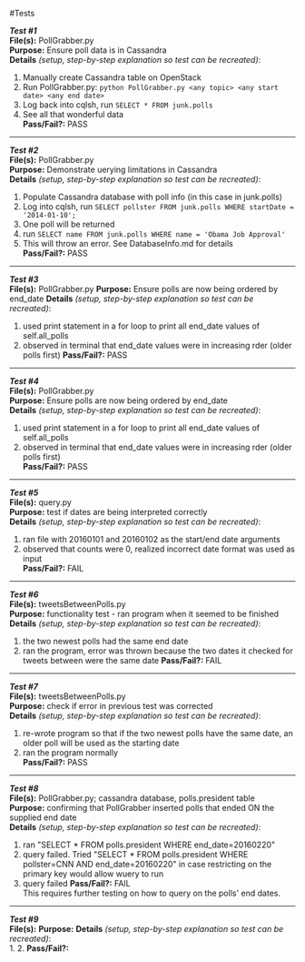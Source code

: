 #Tests

**_Test #1_**  
**File(s):** PollGrabber.py  
**Purpose:** Ensure poll data is in Cassandra  
**Details** _(setup, step-by-step explanation so test can be recreated)_:   
1. Manually create Cassandra table on OpenStack  
2. Run PollGrabber.py: `python PollGrabber.py <any topic> <any start date> <any end date>`  
3. Log back into cqlsh, run `SELECT * FROM junk.polls`  
4. See all that wonderful data  
**Pass/Fail?:** PASS  
______________________________________________________________________________
**_Test #2_**  
**File(s):** PollGrabber.py  
**Purpose:** Demonstrate uerying limitations in Cassandra  
**Details** _(setup, step-by-step explanation so test can be recreated)_:   
1. Populate Cassandra database with poll info (in this case in junk.polls)  
2. Log into cqlsh, run `SELECT pollster FROM junk.polls WHERE startDate = '2014-01-10';`  
3. One poll will be returned  
4. run `SELECT name FROM junk.polls WHERE name = 'Obama Job Approval'`  
5. This will throw an error. See DatabaseInfo.md for details  
**Pass/Fail?:** PASS  
______________________________________________________________________________
**_Test #3_**  
**File(s):** PollGrabber.py
**Purpose:** Ensure polls are now being ordered by end_date
**Details** _(setup, step-by-step explanation so test can be recreated)_:   
1. used print statement in a for loop to print all end_date values of self.all_polls
2. observed in terminal that end_date values were in increasing rder (older polls first)
**Pass/Fail?:** PASS  
______________________________________________________________________________
**_Test #4_**  
**File(s):** PollGrabber.py  
**Purpose:** Ensure polls are now being ordered by end_date  
**Details** _(setup, step-by-step explanation so test can be recreated)_:   
1. used print statement in a for loop to print all end_date values of self.all_polls  
2. observed in terminal that end_date values were in increasing rder (older polls first)  
**Pass/Fail?:** PASS  
______________________________________________________________________________
**_Test #5_**  
**File(s):** query.py  
**Purpose:** test if dates are being interpreted correctly  
**Details** _(setup, step-by-step explanation so test can be recreated)_:  
1. ran file with 20160101 and 20160102 as the start/end date arguments  
2. observed that counts were 0, realized incorrect date format was used as input  
**Pass/Fail?:** FAIL  
______________________________________________________________________________
**_Test #6_**  
**File(s):** tweetsBetweenPolls.py  
**Purpose:** functionality test - ran program when it seemed to be finished  
**Details** _(setup, step-by-step explanation so test can be recreated)_:  
1. the two newest polls had the same end date
2. ran the program, error was thrown because the two dates it checked for tweets between were the same date
**Pass/Fail?:** FAIL  
______________________________________________________________________________
**_Test #7_**  
**File(s):** tweetsBetweenPolls.py  
**Purpose:** check if error in previous test was corrected  
**Details** _(setup, step-by-step explanation so test can be recreated)_:  
1. re-wrote program so that if the two newest polls have the same date, an older poll will be used as the starting date  
2. ran the program normally  
**Pass/Fail?:** PASS
______________________________________________________________________________
**_Test #8_**  
**File(s):** PollGrabber.py; cassandra database, polls.president table  
**Purpose:** confirming that PollGrabber inserted polls that ended ON the supplied end date  
**Details** _(setup, step-by-step explanation so test can be recreated)_:  
1. ran "SELECT * FROM polls.president WHERE end_date=20160220"  
2. query failed. Tried "SELECT * FROM polls.president WHERE pollster=CNN AND end_date=20160220" in case restricting on the primary key would allow wuery to run
2. query failed
**Pass/Fail?:** FAIL  
This requires further testing on how to query on the polls' end dates.
______________________________________________________________________________
**_Test #9_**  
**File(s):** 
**Purpose:** 
**Details** _(setup, step-by-step explanation so test can be recreated)_:  
1. 
2. 
**Pass/Fail?:** 